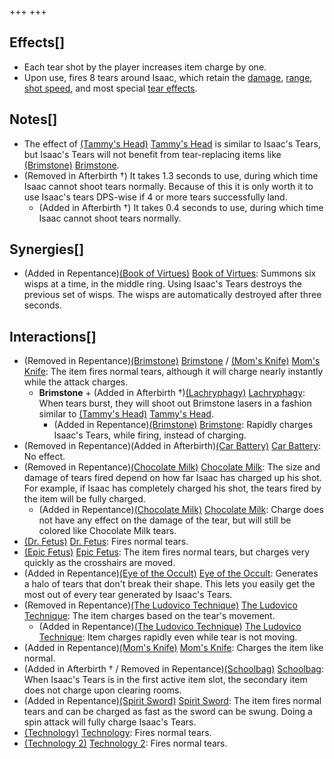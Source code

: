+++
+++

Effects[]
---------


* Each tear shot by the player increases item charge by one.
* Upon use, fires 8 tears around Isaac, which retain the [damage](/wiki/Damage "Damage"), [range](/wiki/Range "Range"), [shot speed](/wiki/Shot_speed "Shot speed"), and most special [tear effects](/wiki/Tear_Effects "Tear Effects").


Notes[]
-------


* The effect of [(Tammy's Head)](/wiki/Tammy%27s_Head "Tammy's Head") [Tammy's Head](/wiki/Tammy%27s_Head "Tammy's Head") is similar to Isaac's Tears, but Isaac's Tears will not benefit from tear-replacing items like [(Brimstone)](/wiki/Brimstone "Brimstone") [Brimstone](/wiki/Brimstone "Brimstone").
* (Removed in Afterbirth †) It takes 1.3 seconds to use, during which time Isaac cannot shoot tears normally. Because of this it is only worth it to use Isaac's tears DPS-wise if 4 or more tears successfully land.
	+ (Added in Afterbirth †) It takes 0.4 seconds to use, during which time Isaac cannot shoot tears normally.


Synergies[]
-----------


* (Added in Repentance)[(Book of Virtues)](/wiki/Book_of_Virtues "Book of Virtues") [Book of Virtues](/wiki/Book_of_Virtues "Book of Virtues"): Summons six wisps at a time, in the middle ring. Using Isaac's Tears destroys the previous set of wisps. The wisps are automatically destroyed after three seconds.


Interactions[]
--------------


* (Removed in Repentance)[(Brimstone)](/wiki/Brimstone "Brimstone") [Brimstone](/wiki/Brimstone "Brimstone") / [(Mom's Knife)](/wiki/Mom%27s_Knife "Mom's Knife") [Mom's Knife](/wiki/Mom%27s_Knife "Mom's Knife"): The item fires normal tears, although it will charge nearly instantly while the attack charges.
	+ **Brimstone** + (Added in Afterbirth †)[(Lachryphagy)](/wiki/Lachryphagy "Lachryphagy") [Lachryphagy](/wiki/Lachryphagy "Lachryphagy"): When tears burst, they will shoot out Brimstone lasers in a fashion similar to [(Tammy's Head)](/wiki/Tammy%27s_Head "Tammy's Head") [Tammy's Head](/wiki/Tammy%27s_Head "Tammy's Head").
		- (Added in Repentance)[(Brimstone)](/wiki/Brimstone "Brimstone") [Brimstone](/wiki/Brimstone "Brimstone"): Rapidly charges Isaac's Tears, while firing, instead of charging.
* (Removed in Repentance)(Added in Afterbirth)[(Car Battery)](/wiki/Car_Battery "Car Battery") [Car Battery](/wiki/Car_Battery "Car Battery"): No effect.
* (Removed in Repentance)[(Chocolate Milk)](/wiki/Chocolate_Milk "Chocolate Milk") [Chocolate Milk](/wiki/Chocolate_Milk "Chocolate Milk"): The size and damage of tears fired depend on how far Isaac has charged up his shot. For example, if Isaac has completely charged his shot, the tears fired by the item will be fully charged.
	+ (Added in Repentance)[(Chocolate Milk)](/wiki/Chocolate_Milk "Chocolate Milk") [Chocolate Milk](/wiki/Chocolate_Milk "Chocolate Milk"): Charge does not have any effect on the damage of the tear, but will still be colored like Chocolate Milk tears.
* [(Dr. Fetus)](/wiki/Dr._Fetus "Dr. Fetus") [Dr. Fetus](/wiki/Dr._Fetus "Dr. Fetus"): Fires normal tears.
* [(Epic Fetus)](/wiki/Epic_Fetus "Epic Fetus") [Epic Fetus](/wiki/Epic_Fetus "Epic Fetus"): The item fires normal tears, but charges very quickly as the crosshairs are moved.
* (Added in Repentance)[(Eye of the Occult)](/wiki/Eye_of_the_Occult "Eye of the Occult") [Eye of the Occult](/wiki/Eye_of_the_Occult "Eye of the Occult"): Generates a halo of tears that don't break their shape. This lets you easily get the most out of every tear generated by Isaac's Tears.
* (Removed in Repentance)[(The Ludovico Technique)](/wiki/The_Ludovico_Technique "The Ludovico Technique") [The Ludovico Technique](/wiki/The_Ludovico_Technique "The Ludovico Technique"): The item charges based on the tear's movement.
	+ (Added in Repentance)[(The Ludovico Technique)](/wiki/The_Ludovico_Technique "The Ludovico Technique") [The Ludovico Technique](/wiki/The_Ludovico_Technique "The Ludovico Technique"): Item charges rapidly even while tear is not moving.
* (Added in Repentance)[(Mom's Knife)](/wiki/Mom%27s_Knife "Mom's Knife") [Mom's Knife](/wiki/Mom%27s_Knife "Mom's Knife"): Charges the item like normal.
* (Added in Afterbirth † / Removed in Repentance)[(Schoolbag)](/wiki/Schoolbag "Schoolbag") [Schoolbag](/wiki/Schoolbag "Schoolbag"): When Isaac's Tears is in the first active item slot, the secondary item does not charge upon clearing rooms.
* (Added in Repentance)[(Spirit Sword)](/wiki/Spirit_Sword "Spirit Sword") [Spirit Sword](/wiki/Spirit_Sword "Spirit Sword"): The item fires normal tears and can be charged as fast as the sword can be swung. Doing a spin attack will fully charge Isaac's Tears.
* [(Technology)](/wiki/Technology "Technology") [Technology](/wiki/Technology "Technology"): Fires normal tears.
* [(Technology 2)](/wiki/Technology_2 "Technology 2") [Technology 2](/wiki/Technology_2 "Technology 2"): Fires normal tears.


